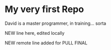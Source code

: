 # My very first Repo
David is a master programmer, in training... sorta

NEW line here, edited locally

NEW remote line added for PULL FINAL

